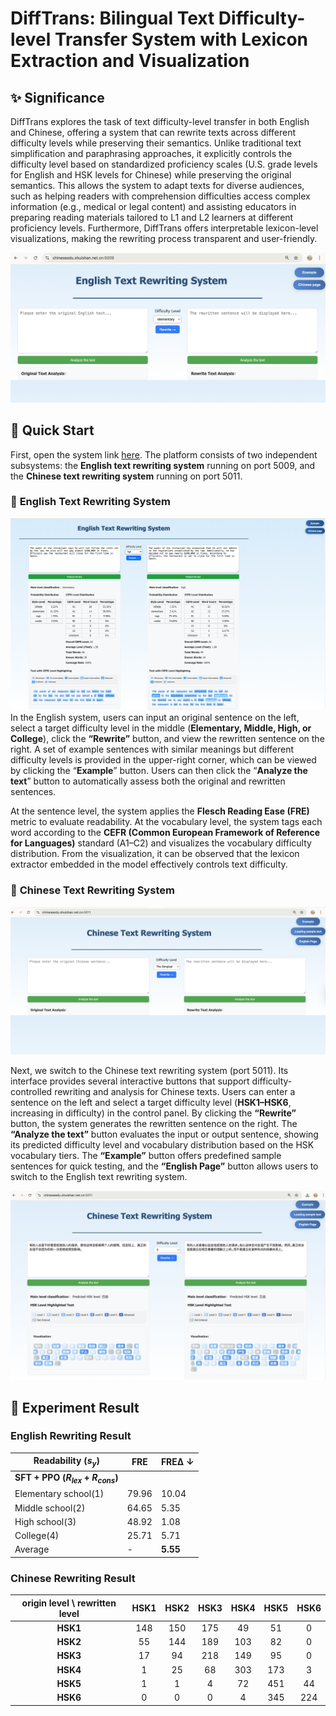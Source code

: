 # DiffTrans: Bilingual Text Difficulty-level Transfer System with Lexicon Extraction and Visualization

## :sparkles: **Significance**

DiffTrans explores the task of text difficulty-level transfer in both English and Chinese, offering a system that can rewrite texts across different difficulty levels while preserving their semantics. Unlike traditional text simplification and paraphrasing approaches, it explicitly controls the difficulty level based on standardized proficiency scales (U.S. grade levels for English and HSK levels for Chinese) while preserving the original semantics. This allows the system to adapt texts for diverse audiences, such as helping readers with comprehension difficulties access complex information (e.g., medical or legal content) and assisting educators in preparing reading materials tailored to L1 and L2 learners at different proficiency levels. Furthermore, DiffTrans offers interpretable lexicon-level visualizations, making the rewriting process transparent and user-friendly.

![](https://github.com/TreeECNU/DiffTrans/blob/main/Figure/English_platform.png)



## :rocket: **Quick Start**

First, open the system link [here](https://chineseedu.shuishan.net.cn:5009/). The platform consists of two independent subsystems: the **English text rewriting system** running on port 5009, and the **Chinese text rewriting system** running on port 5011.


### :wrench: **English Text Rewriting System**

![](https://github.com/TreeECNU/DiffTrans/blob/main/Figure/run_English_rewrite.png)
In the English system, users can input an original sentence on the left, select a target difficulty level in the middle (**Elementary, Middle, High, or College**), click the **“Rewrite”** button, and view the rewritten sentence on the right. A set of example sentences with similar meanings but different difficulty levels is provided in the upper-right corner, which can be viewed by clicking the “**Example**” button. Users can then click the “**Analyze the text**” button to automatically assess both the original and rewritten sentences.

At the sentence level, the system applies the **Flesch Reading Ease (FRE)** metric to evaluate readability.
At the vocabulary level, the system tags each word according to the **CEFR (Common European Framework of Reference for Languages)** standard (A1–C2) and visualizes the vocabulary difficulty distribution. From the visualization, it can be observed that the lexicon extractor embedded in the model effectively controls text difficulty.



###  :wrench: **Chinese Text Rewriting System**

![](https://github.com/TreeECNU/DiffTrans/blob/main/Figure/Chinese_platform.png)

Next, we switch to the Chinese text rewriting system (port 5011). Its interface provides several interactive buttons that support difficulty-controlled rewriting and analysis for Chinese texts. Users can enter a sentence on the left and select a target difficulty level (**HSK1–HSK6**, increasing in difficulty) in the control panel. By clicking the **“Rewrite”** button, the system generates the rewritten sentence on the right. The **“Analyze the text”** button evaluates the input or output sentence, showing its predicted difficulty level and vocabulary distribution based on the HSK vocabulary tiers. The **“Example”** button offers predefined sample sentences for quick testing, and the **“English Page”** button allows users to switch to the English text rewriting system.

![](https://github.com/TreeECNU/DiffTrans/blob/main/Figure/run_Chinese_rewrite.png)



## :memo: **Experiment Result**

### English Rewriting Result

| **Readability ($s_y$)**   | **FRE**  | **FREΔ ↓** |
|---------------------------|----------|-------------|
| **SFT + PPO ($R_{lex} + R_{cons}$)** |
| Elementary school(1)      | 79.96    | 10.04       |
| Middle school(2)          | 64.65    | 5.35        |
| High school(3)            | 48.92    | 1.08        |
| College(4)                | 25.71    | 5.71        |
| Average                   | -        | **5.55**    |

### Chinese Rewriting Result

| **origin level \ rewritten level** | **HSK1** | **HSK2** | **HSK3** | **HSK4** | **HSK5** | **HSK6** |
|:---------------------------------:|:-------:|:-------:|:-------:|:-------:|:-------:|:-------:|
| **HSK1** | 148 | 150 | 175 | 49  | 51  | 0   |
| **HSK2** | 55  | 144 | 189 | 103 | 82  | 0   |
| **HSK3** | 17  | 94  | 218 | 149 | 95  | 0   |
| **HSK4** | 1   | 25  | 68  | 303 | 173 | 3   |
| **HSK5** | 1   | 1   | 4   | 72  | 451 | 44  |
| **HSK6** | 0   | 0   | 0   | 4   | 345 | 224 |

